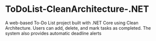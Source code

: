 # ToDoList-CleanArchitecture-.NET
A web-based To-Do List project built with .NET Core using Clean Architecture. Users can add, delete, and mark tasks as completed. The system also provides automatic deadline alerts
